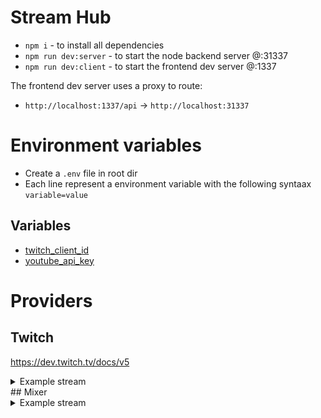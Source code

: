 # Stream Hub
- `npm i` - to install all dependencies
- `npm run dev:server` - to start the node backend server @:31337
- `npm run dev:client` - to start the frontend dev server @:1337

The frontend dev server uses a proxy to route:
- `http://localhost:1337/api` -> `http://localhost:31337`

# Environment variables
- Create a `.env` file in root dir
- Each line represent a environment variable with the following syntaax `variable=value`
## Variables
- [twitch_client_id](https://dev.twitch.tv/console/apps)
- [youtube_api_key](https://console.cloud.google.com/apis/credentials?project=substreams)


# Providers

## Twitch
https://dev.twitch.tv/docs/v5
<details>
  <summary>Example stream</summary>
  ~~~json
  {
     "_id":38414053200,
     "game":"League of Legends",
     "broadcast_platform":"live",
     "community_id":"",
     "community_ids":[
  
     ],
     "viewers":21862,
     "video_height":1080,
     "average_fps":60,
     "delay":0,
     "created_at":"2020-06-01T08:01:48Z",
     "is_playlist":false,
     "stream_type":"live",
     "preview":{
        "small":"https://static-cdn.jtvnw.net/previews-ttv/live_user_dopa2 -80x45.jpg",
        "medium":"https://static-cdn.jtvnw.net/previews-ttv/live_user_dopa2 -320x180.jpg",
        "large":"https://static-cdn.jtvnw.net/previews-ttv/live_user_dopa2 -640x360.jpg",
        "template":"https://static-cdn.jtvnw.net/previews-ttv/live_user_dopa2 -{width}x{height}.jpg"
     },
     "channel":{
        "mature":false,
        "status":"Dopa 도파 롤 1위 등반중",
        "broadcaster_language":"ko",
        "broadcaster_software":"",
        "display_name":"dopa24",
        "game":"League of Legends",
        "language":"ko",
        "_id":536083731,
        "name":"dopa24",
        "created_at":"2020-05-27T01:26:10.249119Z",
        "updated_at":"2020-06-01T11:45:12.857338Z",
        "partner":false,
        "logo":"https://static-cdn.jtvnw.net/jtv_user_pictures/4a35691a-b -40f8-af90-72cc31d295d6-profile_image-300x300.png",
        "video_banner":null,
        "profile_banner":null,
        "profile_banner_background_color":"",
        "url":"https://www.twitch.tv/dopa24",
        "views":282273,
        "followers":103261,
        "broadcaster_type":"",
        "description":"신입 스트리머 도파입니다",
        "private_video":false,
        "privacy_options_enabled":false
     }
  }
  ~~~
</details>
## Youtube
<details>
  <summary>Example stream</summary>
  ~~~json
  {
     "kind":"youtube#searchResult",
     "etag":"0zkQb93jCg8yy0Q5yXZiUPBmazo",
     "id":{
        "kind":"youtube#video",
        "videoId":"tdYDqmOdolg"
     },
     "snippet":{
        "publishedAt":"2020-05-30T03:03:17Z",
        "channelId":"UCmQK52xYtdeg7EYiQhqEeZA",
        "title":"Relaxing Sleep Music 24/7, Calming Music, Insomnia, Sleep, Meditation, Zen, Study, Deep Sleep Music",
        "description":"Relaxing Sleep Music 24/7, Calming Music, Insomnia, Sleep, Meditation, Zen, Study, Deep Sleep Music - Are you looking for calming music, relax music or ...",
        "thumbnails":{
           "default":{
              "url":"https://i.ytimg.com/vi/tdYDqmOdolg/default_live.jpg",
              "width":120,
              "height":90
           },
           "medium":{
              "url":"https://i.ytimg.com/vi/tdYDqmOdolg/mqdefault_live.jpg",
              "width":320,
              "height":180
           },
           "high":{
              "url":"https://i.ytimg.com/vi/tdYDqmOdolg/hqdefault_live.jpg",
              "width":480,
              "height":360
           }
        },
        "channelTitle":"Body Mind Zone",
        "liveBroadcastContent":"live",
        "publishTime":"2020-05-30T03:03:17Z"
     },
     "liveStreamingDetails":{
        "actualStartTime":"2020-05-30T03:05:12.000Z",
        "scheduledStartTime":"2020-05-30T03:03:17.000Z",
        "concurrentViewers":"2195",
        "activeLiveChatId":"Cg0KC3RkWURxbU9kb2xnKicKGFVDbVFLNTJ4WXRkZWc3RVlpUWhxRWVaQRILdGRZRHFtT2RvbGc"
     }
  }
  ~~~
</details>
## Mixer
<details>
  <summary>Example stream</summary>
  ~~~json
  {
     "id":14804231,
     "name":"Ламповые посиделки ",
     "online":true,
     "viewersCurrent":2952,
     "token":"EtoZheSavior",
     "userId":19734341,
     "interactive":false,
     "hosteeId":null,
     "costreamId":null,
     "type":{
        "id":552673,
        "name":"Fallout 76",
        "parent":"Games",
        "description":null,
        "source":"player:57943",
        "viewersCurrent":2951,
        "coverUrl":"https://gameart.mixer.com/art/552673/cover.jpg?locked",
        "backgroundUrl":"https://gameart.mixer.com/art/552673/background.jpg?locked",
        "online":27,
        "availableAt":null
     }
  }
  ~~~
</details>
